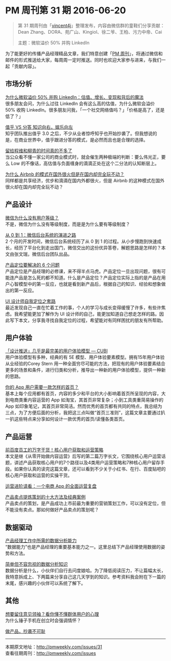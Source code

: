 # PM 周刊第 31 期 2016-06-20

> 第 31 期周刊由「[vincent4j](http://pmweekly.com/contributors#dean)」整理发布，内容由微信群的童鞋们分享贡献：Dean Zhang、DORA、苑广山、Kingiol、徐二爷、王柏、污力中帝、Cai
> 
> 主题：微软溢价 50% 并购 LinkedIn

为了能更好的传播产品经理精品文章，我们特意创建「[PM 周刊](http://pmweekly.com/)」，将通过微信和邮件的形式推送给大家，每周周一定时推送。同时也欢迎大家参与进来，与我们一起「贡献内容」。

## 市场分析

[为什么微软溢价 50% 并购 LinkedIn：估值、增长、变现和背后的魔法](http://mp.weixin.qq.com/s?__biz=MzI2MTAxOTk5OQ==&mid=2650940866&idx=1&sn=a0bad83d19815a3396e01b2a606b254f&scene=23&srcid=0614Zjmx25Y8q4qpywB0JcwM#rd)   
很多朋友会问，为什么过往 LinkedIn 会有这么高的估值，为什么微软会溢价 50% 收购 LinkedIn。很多朋友问我，「一个社交网络值吗？」「价格是高了，还是低了？」

[值乎 VS 分答 知识向右，娱乐向左](http://mp.weixin.qq.com/s?__biz=MzAxMzc5NDAyMw==&mid=2650509932&idx=1&sn=db255dae0a20cfa62ade44527a5ccc67&scene=23&srcid=0616AWhvL8dQjjwsKaPpRiG1#rd)   
知乎团队推出值乎 3.0 之后，不少从业者惊呼知乎也开始抄袭了。但我想说的是，在商业世界中，值乎跟进分答的模式，是必然而且也是合理的选择。   

[留给程维和柳青的时间真的不多了](https://mp.weixin.qq.com/s?__biz=MzA5NzAzMjIxMw==&mid=2650924442&idx=2&sn=d26564bd05d33d87cee72b9f1fb5c47d&scene=1&srcid=0616aCjpqVUKWkOV5a0q1V7V&from=groupmessage&isappinstalled=0&key=18e81ac7415f67c4bb328b596f729a2bbb3dbf63d28a26182c11385af5cfce1f94b8e4426fe6ae8958990fe4e338c6fd&ascene=1&uin=NDgwNzA1&devicetype=iPhone+OS9.3.2&version=16031312&nettype=WIFI&fontScale=100&pass_ticket=ZANpVDDQMRr%2Fm4eUgKrzequngnWJxOE%2B1W585tHJj1o%3D)   
当公众看不懂一家公司的商业模式时，就会催生两种极端的判断：要么伟光正，要么 Low 的不像话，高估值与负面缠身的滴滴正处在这个二分法的认知断层上。   

[为什么 Airbnb 的模式在国外很火但是在国内却完全玩不动？](http://www.pmcaff.com/discuss/index/249200178492480)   
同样都是共享经济，优步和滴滴在国内外都很火，但是 Airbnb 的这种模式在国外很火却在国内却完全玩不动？  

## 产品设计

[微信为什么没有用户等级？](http://www.pmcaff.com/discuss/index/1000000000144905)   
不是，微信为什么没有等级制度，而是是为什么要有等级制度？  

[从 0 到 1：微信后台系统的演进之路](http://mp.weixin.qq.com/s?__biz=MjM5MDE0Mjc4MA==&mid=402340325&idx=1&sn=5b7bf6025b1a83a0e529e630fc95ae28&scene=23&srcid=0616nEkq0d8VVcAiYnMcK1Ro#rd)   
2 个月的开发时间，微信后台系统经历了从 0 到 1 的过程。从小步慢跑到快速成长，经历了平台化到走出国门，微信交出的这份优异答卷，解题思路是怎样的？本文由张文瑞，微信后台团队出品。   

[产品定位要解决的 6 个问题](http://mp.weixin.qq.com/s?__biz=MzAxMzc5NDAyMw==&mid=2650509814&idx=1&sn=861120b25c86b62840a4a1fd4d20c713&scene=23&srcid=0616AQIVjuPwQh6QRkg0S076#rd)   
产品定位是产品经理的必修课，来不得半点马虎。产品定位一旦出现问题，很有可能连产品是怎么死的都不知道。什么是产品定位？产品定位实际上指的是产品在用户心智模型中的第一反应，也就是看到新产品后，根据自己的知识、经验和想象做出的第一反应。   

[UI 设计师自我定位之套路](https://zhuanlan.zhihu.com/p/21371665)   
最近发现自己一直在忙着工作的事，个人的学习与成长变得缓慢了许多，有些许焦虑。我希望能更加了解作为 UI 设计师的自己，能更加知道自己想走怎样的路。因此写下本文，分享我寻找自我定位的过程，希望能对有同样困扰的朋友有所帮助。   

## 用户体验

[「设计推送」几乎是最完美的用户体验模型 — CUBI](http://mp.weixin.qq.com/s?__biz=MjM5NjA1NzEwMA==&mid=2651003836&idx=1&sn=a5ca3c442c27c997907490dd0c1f8d11&scene=23&srcid=0618UGvJI9OqUf5lAaYQioLq#rd)   
用户体验模型有多种，经典的有 5E 模型、用户体验要素模型。拥有15年用户体验从业经验的Corey Stern 用一种全面穷尽可能的方法，把现有的用户体验要素结合更多的场景和条件，进行归类和分析，推导出一种新的用户体验模型，提供一种新的思路。  

[你的 App 用户需要一款怎样的首页？](http://mp.weixin.qq.com/s?__biz=MzAxMzc5NDAyMw==&mid=2650509772&idx=1&sn=e292dcd48e8846626fcc93aa7634e132&scene=23&srcid=06194Fr6IUBEuGPrIeUYXrU3#rd)   
基本上每个应用都有首页，内容的多少和平台的大小影响着首页所呈现的内容，大到电商类重内容运营的 App 如淘宝，其首页非常复杂；小到工具类重简易操作的 App 如印象笔记，其首页非常简洁。然而优秀的首页都有共同的特点，我总结为三点，为了方便后面的分析，我把这三点叫做“首页三准则”，这篇文章主要通过扒一扒这些特点来分享如何设计一款优秀的首页/读懂各类首页。  


## 产品运营

[前百度员工的万字干货！核心用户获取和运营策略](http://mp.weixin.qq.com/s?__biz=MjM5NjAyMzcyMA==&mid=2659990330&idx=1&sn=8f0c980c13dfac043e3e743fcd0723e2&scene=23&srcid=0615zLI7a0BajluPnyY9rIAu#rd)   
本文是继《从零开始做内容运营》后写的第二篇万字长文，它围绕核心用户运营话题，讲述产品获取核心用户的7个路径以及4类用户运营策略和7种核心用户留存手段。如果你认真的读完这篇文章，还可以看到不少关于小红书、在行、百度贴吧的核心用户获取和运营的实操干货。   

[运营进阶请看：一个电商 App 的全面运营复盘](http://mp.weixin.qq.com/s?__biz=MzAxMzc5NDAyMw==&mid=2650509931&idx=1&sn=1e240c0f27b36402d5d0a99f83ba4ad7&scene=23&srcid=0615mjOmJfYj1DocCBf9nVD3#rd)  

[产品卖点提炼策划的十大方法及经典案例](http://mp.weixin.qq.com/s?__biz=MjM5NTE0Nzc2MA==&mid=2653947115&idx=3&sn=04c00c0c5a2f5bd2115cfc9fbfef85c1&scene=23&srcid=0616Dm0CpSqapdKE3fK5Zo0G#rd)    
产品卖点的策划，是产品成功上市前最为重要的营销策划工作，可以没有定位，但不能没有卖点。那如何做好产品卖点的策划呢？  

## 数据驱动

[产品经理工作中所需的数据分析能力](http://mp.weixin.qq.com/s?__biz=MjM5MjAxMDM4MA==&mid=2651885762&idx=1&sn=f4bf1979d63ce54e31e10bcb36f1032b&scene=23&srcid=0614ARvf3CMK5FifkuZuP13P#rd)   
“数据能力”也是产品经理的重要基本能力之一。这里总结下产品经理使用数据的姿势和方法。  

[简单但不容忽视的数据分析知识](http://mp.weixin.qq.com/s?__biz=MjM5NTQ5MjIyMA==&mid=2654537137&idx=1&sn=f318c4e2975af27fe10a488a2263651d&scene=23&srcid=0618X4UiczrTDXBjEQrnCHzC#rd)  
数据分析是什么，小伙伴们自行去问度娘哈。为了降低阅读压力，不让篇幅太长，我特意拆成上、下两篇来分享自己这几天学到的知识。参考资料我会附在下一篇的末尾，感兴趣的小伙伴可以系统了解下。   

## 其他

[想要留住意见领袖？看你懂不懂群体用户的心理](http://www.pmcaff.com/article/index/265333085954176)   
为什么锤子手机在创立时会强调情怀？   

[做产品，抄袭不可耻](http://mp.weixin.qq.com/s?__biz=MzAxMzc5NDAyMw==&mid=2650509938&idx=1&sn=3c5e053ad04c8b7b8e8e5ea9f924e37a&scene=23&srcid=0617pxOMlBbEBYvoTq6PF7QG#rd)  

---
本期原文地址：<http://pmweekly.com/issues/31>     
查看往期周刊：<http://pmweekly.com/issues>     